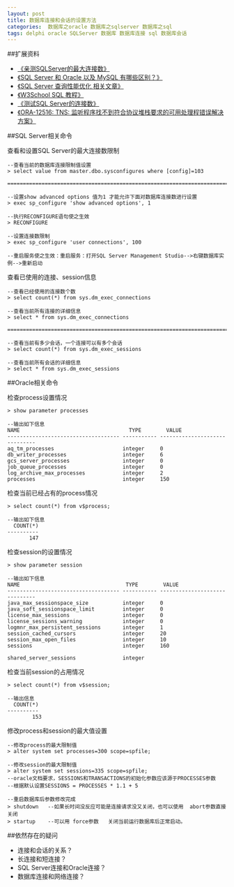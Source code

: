 ```yaml
---
layout: post
title: 数据库连接和会话的设置方法
categories:  数据库之oracle 数据库之sqlserver 数据库之sql
tags: delphi oracle SQLServer 数据库 数据库连接 sql 数据库会话
---
```


##扩展资料

* [《亲测SQLServer的最大连接数》](http://www.cnblogs.com/wlb/archive/2012/04/08/2437617.html)
* [《SQL Server 和 Oracle 以及 MySQL 有哪些区别？》](https://www.zhihu.com/question/19866767)
* [《SQL Server 查询性能优化 相关文章》](http://www.cnblogs.com/xcsn/p/4929724.html)
* [《W3School SQL 教程》](http://www.w3school.com.cn/sql/index.asp)
* [《测试SQL Server的连接数》](http://www.xumenger.com/sqlserver-conn-20160606/)
* [《ORA-12516: TNS: 监听程序找不到符合协议堆栈要求的可用处理程错误解决方案》](http://www.cnblogs.com/dba_xiaoqi/archive/2010/11/01/1866472.html)

##SQL Server相关命令

查看和设置SQL Server的最大连接数限制

```
--查看当前的数据库连接限制值设置
> select value from master.dbo.sysconfigures where [config]=103

============================================================================================================

--设置show advanced options 值为1 才能允许下面对数据库连接数进行设置
> exec sp_configure 'show advanced options', 1

--执行RECONFIGURE语句使之生效
> RECONFIGURE

--设置连接数限制
> exec sp_configure 'user connections', 100

--重启服务使之生效：重启服务：打开SQL Server Management Studio-->右键数据库实例-->重新启动
```

查看已使用的连接、session信息

```
--查看已经使用的连接数个数
> select count(*) from sys.dm_exec_connections

--查看当前所有连接的详细信息
> select * from sys.dm_exec_connections

============================================================================================================

--查看当前有多少会话，一个连接可以有多个会话
> select count(*) from sys.dm_exec_sessions

--查看当前所有会话的详细信息
> select * from sys.dm_exec_sessions
```

##Oracle相关命令

检查process设置情况

```
> show parameter processes

--输出如下信息
NAME                                   TYPE        VALUE
------------------------------------ ----------- ------------------------------
aq_tm_processes                      integer     0
db_writer_processes                  integer     6
gcs_server_processes                 integer     0
job_queue_processes                  integer     0
log_archive_max_processes            integer     2
processes                            integer     150
```

检查当前已经占有的process情况

```
> select count(*) from v$process;

--输出如下信息
  COUNT(*)
----------
       147
```

检查session的设置情况

```
> show parameter session

--输出如下信息
NAME                                  TYPE        VALUE
------------------------------------ ----------- ------------------------------
java_max_sessionspace_size           integer     0
java_soft_sessionspace_limit         integer     0
license_max_sessions                 integer     0
license_sessions_warning             integer     0
logmnr_max_persistent_sessions       integer     1
session_cached_cursors               integer     20
session_max_open_files               integer     10
sessions                             integer     160

shared_server_sessions               integer
```

检查当前session的占用情况

```
> select count(*) from v$session;

--输出信息
  COUNT(*)
----------
        153
```

修改process和session的最大值设置

```
--修改process的最大限制值
> alter system set processes=300 scope=spfile;

--修改session的最大限制值
> alter system set sessions=335 scope=spfile;
--oracle文档要求，SESSIONS和TRANSACTIONS的初始化参数应该源于PROCESSES参数
--根据默认设置SESSIONS = PROCESSES * 1.1 + 5

--重启数据库后参数修改完成
> shutdown   --如果长时间没反应可能是连接请求没又关闭，也可以使用  abort参数直接关闭
> startup    --可以用 force参数   关闭当前运行数据库后正常启动。
```

##依然存在的疑问

* 连接和会话的关系？
* 长连接和短连接？
* SQL Server连接和Oracle连接？
* 数据库连接和网络连接？
